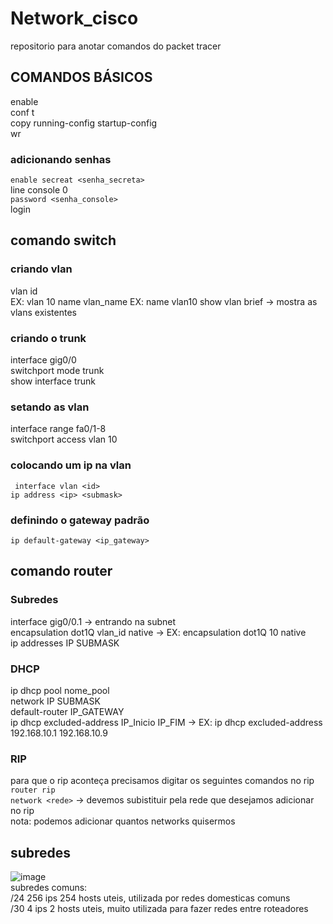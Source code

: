 # Network_cisco
repositorio para anotar comandos do packet tracer
## COMANDOS BÁSICOS  
enable  
conf t    
copy running-config startup-config  
wr  
### adicionando senhas  
`enable secreat <senha_secreta>`  
line console 0   
`password <senha_console>`    
login  
## comando switch  
### criando vlan  
vlan id  
EX: vlan 10
name vlan_name
EX: name vlan10
show vlan brief -> mostra as vlans existentes

### criando o trunk  
interface gig0/0    
switchport mode trunk  
show interface trunk  


### setando as vlan  
interface range fa0/1-8   
switchport access vlan 10    
  
### colocando um ip na vlan  
` interface vlan <id>`  
`ip address <ip> <submask>`  

### definindo o gateway padrão  
`ip default-gateway <ip_gateway>`  
   
   
## comando router  
### Subredes    
interface gig0/0.1 -> entrando na subnet   
encapsulation dot1Q vlan_id native -> EX: encapsulation dot1Q  10 native  
ip addresses IP SUBMASK  

### DHCP  
ip dhcp pool nome_pool  
network IP SUBMASK  
default-router IP_GATEWAY  
ip dhcp excluded-address IP_Inicio IP_FIM -> EX: ip dhcp excluded-address 192.168.10.1 192.168.10.9  
### RIP
  para que o rip aconteça precisamos digitar os seguintes comandos no rip    
  `router rip`  
  `network <rede>` -> devemos subistituir <rede> pela rede que desejamos adicionar no rip  
  nota: podemos adicionar quantos networks quisermos
  
 
## subredes
  
  ![image](https://user-images.githubusercontent.com/101679723/230175244-5b6a898e-fb4e-4d7f-a8d0-816fe9053cca.png)     
  subredes comuns:  
  /24 256 ips 254 hosts uteis, utilizada por redes domesticas comuns    
  /30 4 ips 2 hosts uteis, muito utilizada para fazer redes entre roteadores

